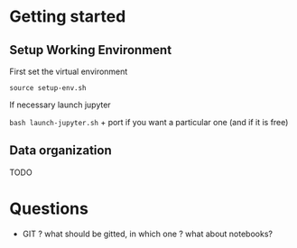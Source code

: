 # Getting started

## Setup Working Environment
First set the virtual environment

`source setup-env.sh`

If necessary launch jupyter

`bash launch-jupyter.sh` + port if you want a particular one (and if it is free)

## Data organization
TODO


# Questions

  * GIT ? what should be gitted, in which one ? what about notebooks?
